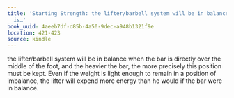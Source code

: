 ```yaml
---
title: 'Starting Strength: the lifter/barbell system will be in balance when the bar
  is…'
book_uuid: 4aeeb7df-d85b-4a50-9dec-a948b1321f9e
location: 421-423
source: kindle
---
```


the lifter/barbell system will be in balance when the bar is directly over the middle of the foot, and the heavier the bar, the more precisely this position must be kept. Even if the weight is light enough to remain in a position of imbalance, the lifter will expend more energy than he would if the bar were in balance.